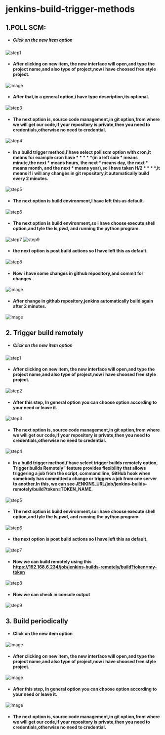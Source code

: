 # jenkins-build-trigger-methods
## 1.POLL SCM:
- ##### Click on the new item option
![step1](https://user-images.githubusercontent.com/103019032/187117412-7807dbbd-1eb8-4533-8621-c8b3d489595b.PNG)
- #### After clicking on new item, the new interface will open,and type the project name,and also type of project,now i have choosed free style project.
![image](https://user-images.githubusercontent.com/103019032/187118008-86914868-0d0f-46c2-92cc-18a8da577752.png)
- #### After that,in a general option,i have type description,its optional.
![step3](https://user-images.githubusercontent.com/103019032/187119009-e5021da4-f6f1-402a-aba4-42743dbbfec6.PNG)
- #### The next option is, source code management,in git option,from where we will get our code,if your repository is private,then you need to credentials,otherwise no need to credential.
![step4](https://user-images.githubusercontent.com/103019032/187119519-36d4ca4a-f905-4199-bf43-70f8545dddc3.PNG)
- #### In a build trigger method,i'have select poll scm option with cron,it means for example cron have * * * * *(in a left side * means minute,the next * means hours, the next * means day, the next * means month, and the next * means year),so i have taken H/2 * * * *,it means if i will any changes in git repository,it automatically build every 2 minutes.
![step5](https://user-images.githubusercontent.com/103019032/187120322-82006998-fb9d-4eb7-8989-ac311cd53c16.PNG)
- ####  The next option is build environment,I have left this as default.
![step6](https://user-images.githubusercontent.com/103019032/187120577-ab285800-3710-4019-ab4c-ea48738c873b.PNG)
- #### The next option is build environment,so i have choose execute shell option,and tyle the ls,pwd, and running the python program.
![step7](https://user-images.githubusercontent.com/103019032/187121292-c36db297-85c6-4b05-93fa-a82be4b30ea5.PNG)
![step9](https://user-images.githubusercontent.com/103019032/187125471-c01dd4a7-15fa-4e59-a992-995e891e7c4a.PNG)
- #### the next option is post build actions so I have left this as default.
![step8](https://user-images.githubusercontent.com/103019032/187121818-0c8592bd-5111-4dfe-a5b6-8a2fcb1577a1.PNG)
- #### Now i have some changes in github repository,and commit for changes.
![image](https://user-images.githubusercontent.com/103019032/187126072-fcdd0183-638b-45fa-9554-e69c3df36be8.png)
- #### After change in github repository,jenkins automatically build again after 2 minutes.
![image](https://user-images.githubusercontent.com/103019032/187127110-c6094f1a-19d3-4beb-8fa0-7619b89095bb.png)


## 2. Trigger build remotely

- ##### Click on the new item option
![step1](https://user-images.githubusercontent.com/103019032/187135741-fbc54842-4efc-4d76-971d-669bef529771.PNG)
- #### After clicking on new item, the new interface will open,and type the project name,and also type of project,now i have choosed free style project.
![step2](https://user-images.githubusercontent.com/103019032/187136069-823e52ac-2d33-4683-bad7-9c1a7cb11828.PNG)
- #### After this step, In general option you can choose option according to your need or leave it.
![step3](https://user-images.githubusercontent.com/103019032/187136851-929d7cb5-e1fb-4423-8fa9-44021ce489c6.PNG)
- #### The next option is, source code management,in git option,from where we will get our code,if your repository is private,then you need to credentials,otherwise no need to credential.
![step4](https://user-images.githubusercontent.com/103019032/187139042-a687fcc3-e748-493e-baa8-b1834361b039.PNG)
- ####  In a build trigger method,i'have select trigger builds remotely option, Trigger builds Remotely” feature provides flexibility that allows triggering a job from the script, command line, GitHub hook when somebody has committed a change or triggers a job from one server to another.In this, we can see JENKINS_URL/job/jenkins-builds-remotely/build?token=TOKEN_NAME.
![step5](https://user-images.githubusercontent.com/103019032/187140619-8669f918-4eb5-4813-b5a3-0df376dc902c.PNG)
- #### The next option is build environment,so i have choose execute shell option,and tyle the ls,pwd, and running the python program.
 ![step6](https://user-images.githubusercontent.com/103019032/187140793-76125ae2-5015-4c3f-8c39-15e4477945d8.PNG)
- #### the next option is post build actions so I have left this as default.
![step7](https://user-images.githubusercontent.com/103019032/187141118-11b56e8c-9a26-4073-8700-c9ed4e129f28.PNG)
- #### Now we can build remotely using this https://192.168.6.234/job/jenkins-builds-remotely/build?token=my-token 
![step8](https://user-images.githubusercontent.com/103019032/187142265-5687d2b2-d4b2-4875-8266-6164f19f7a2b.PNG)
- #### Now we can check in console output
![step9](https://user-images.githubusercontent.com/103019032/187142398-bc2eb783-ee98-4760-874e-55a54b655a27.PNG)

## 3. Build periodically

- #### Click on the new item option
![image](https://user-images.githubusercontent.com/103019032/190374551-72e31776-4738-4143-b7e7-77bc1a72506e.png)
- #### After clicking on new item, the new interface will open,and type the project name,and also type of project,now i have choosed free style project.
![image](https://user-images.githubusercontent.com/103019032/190375094-cda1b144-d1d5-4b19-8c27-16d62d68e89b.png)
- #### After this step, In general option you can choose option according to your need or leave it.
![image](https://user-images.githubusercontent.com/103019032/190376125-95ed6c88-9066-4d25-b73c-1fc1af525b29.png)
- #### The next option is, source code management,in git option,from where we will get our code,if your repository is private,then you need to credentials,otherwise no need to credential.















